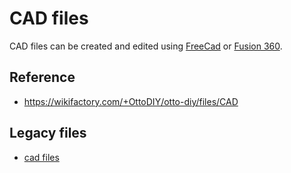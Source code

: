 # CAD files
CAD files can be created and edited using [FreeCad](https://wiki.freecadweb.org/Tutorials) or [Fusion 360](https://www.youtube.com/watch?v=TVD0YlfGjM0).

## Reference
* https://wikifactory.com/+OttoDIY/otto-diy/files/CAD

## Legacy files 
* [cad files](legacy-files/)

